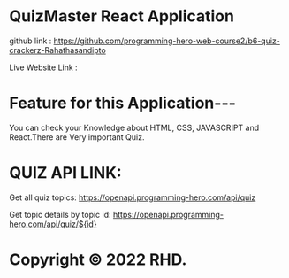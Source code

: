 # QuizMaster React Application
github link : https://github.com/programming-hero-web-course2/b6-quiz-crackerz-Rahathasandipto

Live Website Link : 

# Feature for this Application---
You can check your Knowledge about HTML, CSS, JAVASCRIPT and React.There are Very important Quiz.

# QUIZ API LINK:
Get all quiz topics: https://openapi.programming-hero.com/api/quiz

Get topic details by topic id: https://openapi.programming-hero.com/api/quiz/${id}



# Copyright © 2022 RHD.